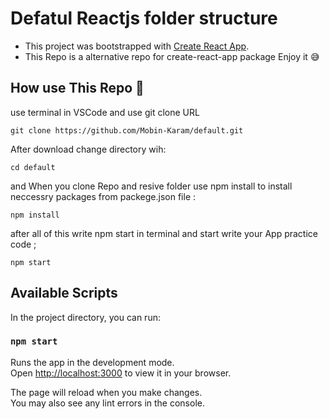 # Defatul Reactjs folder structure

 - This project was bootstrapped with [Create React App](https://github.com/facebook/create-react-app).
 - This Repo is a alternative repo for create-react-app package Enjoy it 😅

## How use This Repo 📑

use terminal in VSCode and use git clone URL

```
git clone https://github.com/Mobin-Karam/default.git
```
After download change directory wih:
```
cd default
```

and When you clone Repo and resive folder use npm install to install neccessry packages from packege.json file :
```
npm install
```

after all of this write npm start in terminal and start write your App practice code ;
```
npm start
```

## Available Scripts

In the project directory, you can run:

### `npm start`

Runs the app in the development mode.\
Open [http://localhost:3000](http://localhost:3000) to view it in your browser.

The page will reload when you make changes.\
You may also see any lint errors in the console.
